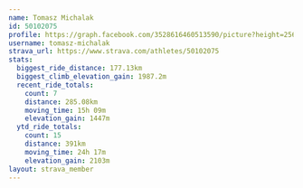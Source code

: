 ```yaml
---
name: Tomasz Michalak
id: 50102075
profile: https://graph.facebook.com/3528616460513590/picture?height=256&width=256
username: tomasz-michalak
strava_url: https://www.strava.com/athletes/50102075
stats:
  biggest_ride_distance: 177.13km
  biggest_climb_elevation_gain: 1987.2m
  recent_ride_totals:
    count: 7
    distance: 285.08km
    moving_time: 15h 09m
    elevation_gain: 1447m
  ytd_ride_totals:
    count: 15
    distance: 391km
    moving_time: 24h 17m
    elevation_gain: 2103m
layout: strava_member
--- 
```

